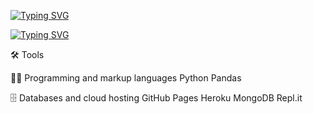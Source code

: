 [![Typing SVG](https://readme-typing-svg.demolab.com?font=Fira+Code&weight=900&size=25&duration=3333&pause=500&color=417ADA&background=B511FF00&center=true&vCenter=true&repeat=false&width=500&lines=%D0%9F%D1%80%D0%B8%D0%B2%D0%B5%D1%82%2C+%D0%BC%D0%B5%D0%BD%D1%8F+%D0%B7%D0%BE%D0%B2%D1%83%D1%82+%D0%9A%D0%B8%D1%80%D0%B8%D0%BB%D0%BB.++%E2%98%95%EF%B8%8E)](https://git.io/typing-svg)

[![Typing SVG](https://readme-typing-svg.demolab.com?font=Fira+Code&weight=900&size=25&duration=3333&pause=1000&color=79DA70&background=B511FF00&center=true&vCenter=true&width=500&lines=%D0%9A%D0%B8%D1%80%D0%B8%D0%BB%D0%BB+%D0%AD%D0%BB%D1%8C%D0%B4%D0%B5%D0%B5%D0%B2;Data+Analyst+%7C+%D0%90%D0%BD%D0%B0%D0%BB%D0%B8%D1%82%D0%B8%D0%BA+%D0%B4%D0%B0%D0%BD%D0%BD%D1%8B%D1%85)](https://git.io/typing-svg)

🛠️ Tools

👨‍💻 Programming and markup languages
Python Pandas

🗄️ Databases and cloud hosting
GitHub Pages Heroku MongoDB Repl.it